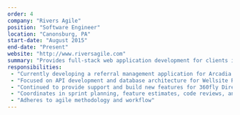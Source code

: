 ```yaml
---
order: 4
company: "Rivers Agile"
position: "Software Engineer"
location: "Canonsburg, PA"
start-date: "August 2015"
end-date: "Present"
website: "http://www.riversagile.com"
summary: "Provides full-stack web application development for clients in a variety of industries"
responsibilities:
 - "Currently developing a referral management application for Arcadia Healthcare Solutions, utilizing Ruby on Rails, React, Redux, and Typescript"
 - "Focused on API development and database architecture for Wellsite Report, a project management and reporting suite, using Ruby on Rails and AngularJS"
 - "Continued to provide support and build new features for 360fly Director as the sole developer remotely"
 - "Coordinates in sprint planning, feature estimates, code reviews, and deployments"
 - "Adheres to agile methodology and workflow"
---
```

